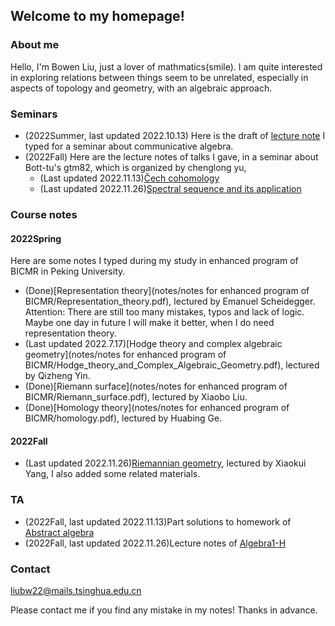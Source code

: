 ## Welcome to my homepage!

### About me
Hello, I'm Bowen Liu, just a lover of mathmatics(smile). I am quite interested in exploring relations between things seem to be unrelated, especially in aspects of topology and geometry, with an algebraic approach. 


### Seminars

* (2022Summer, last updated 2022.10.13) Here is the draft of [lecture note](notes/2022Summer/note_for_atiyah's_CA.pdf) I typed for a seminar about communicative algebra.
* (2022Fall) Here are the lecture notes of talks I gave, in a seminar about Bott-tu's gtm82, which is organized by chenglong yu,
   - (Last updated 2022.11.13)[Čech cohomology](notes/2022Fall/Cech_cohomology.pdf)
   - (Last updated 2022.11.26)[Spectral sequence and its application](notes/2022Fall/Spectral_sequence.pdf)


### Course notes

#### 2022Spring

Here are some notes I typed during my study in enhanced program of BICMR in Peking University. 
* (Done)[Representation theory](notes/notes for enhanced program of BICMR/Representation_theory.pdf), lectured by Emanuel Scheidegger. Attention: There are still too many mistakes, typos and lack of logic. Maybe one day in future I will make it better, when I do need representation theory. 
* (Last updated 2022.7.17)[Hodge theory and complex algebraic geometry](notes/notes for enhanced program of BICMR/Hodge_theory_and_Complex_Algebraic_Geometry.pdf), lectured by Qizheng Yin.
* (Done)[Riemann surface](notes/notes for enhanced program of BICMR/Riemann_surface.pdf), lectured by Xiaobo Liu.
* (Done)[Homology theory](notes/notes for enhanced program of BICMR/homology.pdf), lectured by Huabing Ge.


#### 2022Fall
* (Last updated 2022.11.26)[Riemannian geometry](notes/2022Fall/Riemannian_geo.pdf), lectured by Xiaokui Yang, I also added some related materials.


### TA

* (2022Fall, last updated 2022.11.13)Part solutions to homework of [Abstract algebra](notes/2022Fall/Sol_to_abstract_algebra.pdf)
* (2022Fall, last updated 2022.11.26)Lecture notes of [Algebra1-H](notes/2022Fall/Algebra1-H.pdf)

### Contact
liubw22@mails.tsinghua.edu.cn

Please contact me if you find any mistake in my notes! Thanks in advance.
